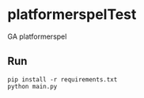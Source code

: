 # platformerspelTest
GA platformerspel

## Run

```
pip install -r requirements.txt
python main.py
```

